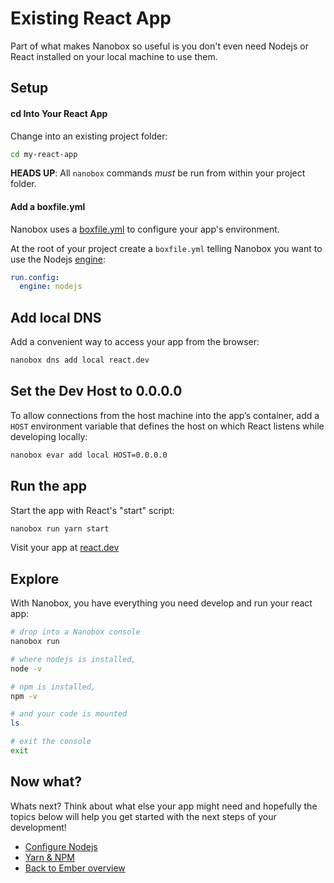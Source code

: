 # Existing React App
Part of what makes Nanobox so useful is you don't even need Nodejs or React installed on your local machine to use them.

## Setup

#### cd Into Your React App
Change into an existing project folder:

```bash
cd my-react-app
```

**HEADS UP**: All `nanobox` commands *must* be run from within your project folder.

#### Add a boxfile.yml
Nanobox uses a <a href="https://docs.nanobox.io/boxfile/" target="\_blank">boxfile.yml</a> to configure your app's environment.

At the root of your project create a `boxfile.yml` telling Nanobox you want to use the Nodejs <a href="https://docs.nanobox.io/engines/" target="\_blank">engine</a>:

```yaml
run.config:
  engine: nodejs
```

## Add local DNS
Add a convenient way to access your app from the browser:

```bash
nanobox dns add local react.dev
```

## Set the Dev Host to 0.0.0.0
To allow connections from the host machine into the app’s container, add a `HOST` environment variable that defines the host on which React listens while developing locally:

```bash
nanobox evar add local HOST=0.0.0.0
```

## Run the app
Start the app with React's "start" script:

```bash
nanobox run yarn start
```

Visit your app at <a href="http://react.dev" target="\_blank">react.dev</a>

## Explore
With Nanobox, you have everything you need develop and run your react app:

```bash
# drop into a Nanobox console
nanobox run

# where nodejs is installed,
node -v

# npm is installed,
npm -v

# and your code is mounted
ls

# exit the console
exit
```

## Now what?
Whats next? Think about what else your app might need and hopefully the topics below will help you get started with the next steps of your development!

* [Configure Nodejs](/javascript/react/configure-nodejs)
* [Yarn & NPM](/javascript/react/package-managers)
* [Back to Ember overview](/javascript/react)
